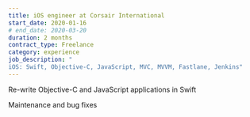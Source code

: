 ```yaml
---
title: iOS engineer at Corsair International
start_date: 2020-01-16
# end_date: 2020-03-20
duration: 2 months
contract_type: Freelance
category: experience
job_description: "
iOS: Swift, Objective-C, JavaScript, MVC, MVVM, Fastlane, Jenkins"
---
```


<p>Re-write Objective-C and JavaScript applications in Swift</p>
<p>Maintenance and bug fixes</p>

